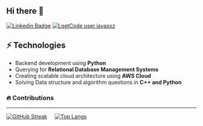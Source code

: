 ## Hi there 👋
[![Linkedin Badge](https://img.shields.io/badge/-Javas%20Km-blue?style=flat-square&logo=Linkedin&logoColor=white&link=https://www.linkedin.com/in/javasxz)](www.linkedin.com/in/javasxz)
[![LeetCode user javasxz](https://img.shields.io/badge/dynamic/json?style=flat-square&labelColor=black&color=%23ffa116&label=Solved&query=solvedOverTotal&url=https%3A%2F%2Fleetcode-badge.vercel.app%2Fapi%2Fusers%2Fjavasxz&logo=leetcode&logoColor=yellow)](https://leetcode.com/javasxz/)


## ⚡ Technologies
- Backend development using **Python**
- Querying for **Relational Database Management Systems**
- Creating scalable cloud architecture using **AWS Cloud**
- Solving Data structure and algorithm questions in **C++ and Python**


### 🔥 Contributions
---

[![GitHub Streak](http://github-readme-streak-stats.herokuapp.com?user=javasxz&theme=dark&border_radius=3.5&date_format=M%20j%5B%2C%20Y%5D&mode=weekly&card_width=370&hide_longest_streak=true)](https://git.io/streak-stats) &nbsp; &nbsp; [![Top Langs](https://github-readme-stats.vercel.app/api/top-langs/?username=javasxz&theme=dark&border_radius=3.5&card_width=450&langs_count=3)](https://github.com/anuraghazra/github-readme-stats)
